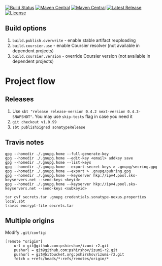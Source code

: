 [![Build Status](https://travis-ci.org/pshirshov/izumi-r2.svg?branch=develop)](https://travis-ci.org/pshirshov/izumi-r2)
[![Maven Central](https://img.shields.io/maven-central/v/com.github.pshirshov.izumi/izumi-r2_2.12.svg)](http://search.maven.org/#search%7Cga%7C1%7Cg%3A%22com.github.pshirshov.izumi%22)
[![Maven Central](https://img.shields.io/nexus/s/https/oss.sonatype.org/com.github.pshirshov.izumi/izumi-r2_2.12.svg)](http://search.maven.org/#search%7Cga%7C1%7Cg%3A%22com.github.pshirshov.izumi%22)
[![Latest Release](https://img.shields.io/github/tag/pshirshov/izumi-r2.svg)](https://github.com/pshirshov/izumi-r2/releases)
[![License](https://img.shields.io/github/license/pshirshov/izumi-r2.svg)](https://github.com/pshirshov/izumi-r2/blob/develop/LICENSE)


Build options
-------------

1. `build.publish.overwrite` - enable stable artifact reuploading
2. `build.coursier.use` - enable Coursier resolver (not available in dependent projects)
3. `build.coursier.version` - override Coursier version (not available in dependent projects)

Project flow
============

Releases
--------

1. Use `sbt "release release-version 0.4.2 next-version 0.4.3-SNAPSHOT"`. You may use `skip-tests` flag in case you need it
2. `git checkout v1.0.99`
3. `sbt publishSigned sonatypeRelease` 


Travis notes
------------

    gpg --homedir ./.gnupg.home --full-generate-key
    gpg --homedir ./.gnupg.home --edit-key <email> addkey save
    gpg --homedir ./.gnupg.home --list-keys
    gpg --homedir ./.gnupg.home --export-secret-keys > .gnupg/secring.gpg
    gpg --homedir ./.gnupg.home --export > .gnupg/pubring.gpg
    gpg --homedir ./.gnupg.home --keyserver hkp://ipv4.pool.sks-keyservers.net --send-keys <keyid>
    gpg --homedir ./.gnupg.home --keyserver hkp://ipv4.pool.sks-keyservers.net --send-keys <subkeyid>
    
    tar cvf secrets.tar .gnupg credentials.sonatype-nexus.properties local.sbt
    travis encrypt-file secrets.tar

Multiple origins
----------------

Modify `.git/config`:

    [remote "origin"]
        url = git@github.com:pshirshov/izumi-r2.git
        pushurl = git@github.com:pshirshov/izumi-r2.git
        pushurl = git@bitbucket.org:pshirshov/izumi-r2.git
        fetch = +refs/heads/*:refs/remotes/origin/*
